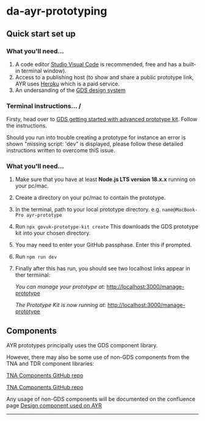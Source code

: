 # da-ayr-prototyping

## Quick start set up
### What you'll need...
1. A code editor [Studio Visual Code](https://code.visualstudio.com/) is recommended, free and has a built-in terminal window).
2. Access to a publishing host (to show and share a public prototype link, AYR uses [Heroku](https://www.heroku.com/home) which is a paid service.
3. An undersanding of the [GDS design system](https://design-system.service.gov.uk)

### Terminal instructions... /

Firsty, head over to [GDS getting started with advanced prototype kit](https://prototype-kit.service.gov.uk/docs/install/getting-started-advanced).
Follow the instructions. 

Should you run into trouble creating a prototype for instance an error is shown "missing script: 'dev" is displayed, please follow these detailed instructions written to overcome thiS issue.

### What you'll need...
1.  Make sure that you have at least __Node.js LTS version 18.x.x__ running on your pc/mac.
2. Create a directory on your pc/mac to contain the prototype.
3. In the terminal, path to your local prototype directory. e.g. `name@MacBook-Pro ayr-prototype`
4. Run `npx govuk-prototype-kit create` This downloads the GDS prototype kit into your chosen directory.
5. You may need to enter your GitHub passphase. Enter this if prompted.
6. Run `npm run dev`
7. Finally after this has run, you should see two localhost links appear in ther termiinal:

    *You can manage your prototype at:*
    <ins>http://localhost:3000/manage-prototype<ins>
   
    *The Prototype Kit is now running at:*
    <ins>http://localhost:3000/manage-prototype<ins>
   


## Components
AYR prototypes principally uses the GDS component library.

However, there may also be some use of non-GDS components from the TNA and TDR component libraries:

[TNA Components GitHub repo](https://github.com/nationalarchives/tna-components)

[TNA Components GitHub repo](https://github.com/nationalarchives/tdr-components)




Any usage of non-GDS components will be documented on the confluence page [Design component used on AYR](https://national-archives.atlassian.net/l/cp/A6Gqw8Nb)

---
